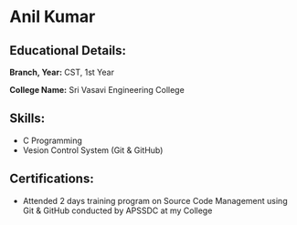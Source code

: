 # Anil Kumar

## Educational Details:

**Branch, Year:** CST, 1st Year

**College Name:** Sri Vasavi Engineering College

## Skills:

- C Programming
- Vesion Control System (Git & GitHub)

## Certifications:

- Attended 2 days training program on Source Code Management
using Git & GitHub conducted by APSSDC at my College
